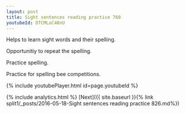 ```yaml
---
layout: post
title: Sight sentences reading practice 760
youtubeId: DTCMLoC48nU
---
```

 
 
Helps to learn sight words and their spelling.

Opportunitiy to repeat the spelling. 

Practice spelling. 
 
Practice for spelling bee competitions. 
 
{% include youtubePlayer.html id=page.youtubeId %}
 
 
{% include analytics.html %} 
[Next]({{ site.baseurl }}{% link  split1/_posts/2016-05-18-Sight sentences reading practice 826.md%})
 
